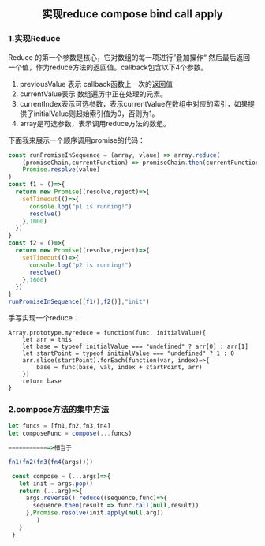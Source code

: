 <h2 align = "center">实现reduce compose bind call apply</h2>

### 1.实现Reduce

Reduce 的第一个参数是核心，它对数组的每一项进行”叠加操作“ 然后最后返回一个值，作为reduce方法的返回值。callback包含以下4个参数。

1. previousValue 表示 callback函数上一次的返回值
2. currentValue表示 数组遍历中正在处理的元素。
3. currentIndex表示可选参数，表示currentValue在数组中对应的索引，如果提供了initialValue则起始索引值为0，否则为1。
4. array是可选参数，表示调用reduce方法的数组。

下面我来展示一个顺序调用promise的代码：

```javascript
const runPromiseInSequence = (array, vlaue) => array.reduce(
	(promiseChain,currentFunction) => promiseChain.then(currentFunction),
	Promise.resolve(value)
)
const f1 = ()=>{
  return new Promise((resolve,reject)=>{
    setTimeout(()=>{
      console.log("p1 is running!")
      resolve()
    },1000)
  })
}
const f2 = ()=>{
  return new Promise((resolve,reject)=>{
    setTimeout(()=>{
      console.log("p2 is running!")
      resolve()
    },1000)
  })
}
runPromiseInSequence([f1(),f2()],"init")
```

手写实现一个reduce：

```
Array.prototype.myreduce = function(func, initialValue){
	let arr = this
	let base = typeof initialValue === "undefined" ? arr[0] : arr[1]
	let startPoint = typeof initialValue === "undefined" ? 1 : 0
	arr.slice(startPoint).forEach(function(var, index)=>{
		base = func(base, val, index + startPoint, arr)
	})
	return base	
}
```

### 2.compose方法的集中方法

```javascript
let funcs = [fn1,fn2,fn3,fn4]
let composeFunc = compose(...funcs)

============>相当于

fn1(fn2(fn3(fn4(args))))

 const compose = (...args)=>{
   let init = args.pop()
   return (...arg)=>{
     args.reverse().reduce((sequence,func)=>{
       sequence.then(result => func.call(null,result))
     },Promise.resolve(init.apply(null,arg))
		)
   }
 }
```

